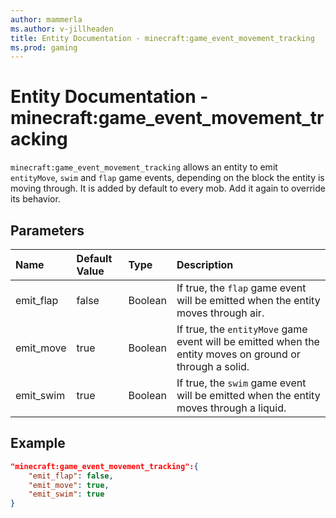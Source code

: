 ```yaml
---
author: mammerla
ms.author: v-jillheaden
title: Entity Documentation - minecraft:game_event_movement_tracking
ms.prod: gaming
---
```


# Entity Documentation - minecraft:game_event_movement_tracking

`minecraft:game_event_movement_tracking` allows an entity to emit `entityMove`, `swim` and `flap` game events, depending on the block the entity is moving through. It is added by default to every mob. Add it again to override its behavior.

## Parameters

|Name |Default Value  |Type  |Description  |
|:----------|:----------|:----------|:----------|
| emit_flap| false| Boolean| If true, the `flap` game event will be emitted when the entity moves through air. |
| emit_move| true| Boolean| If true, the `entityMove` game event will be emitted when the entity moves on ground or through a solid. |
| emit_swim| true| Boolean| If true, the `swim` game event will be emitted when the entity moves through a liquid. |

## Example

```json
"minecraft:game_event_movement_tracking":{
    "emit_flap": false,
    "emit_move": true,
    "emit_swim": true
}
```
